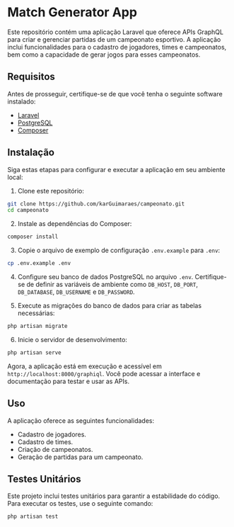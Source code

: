 # Match Generator App

Este repositório contém uma aplicação Laravel que oferece APIs GraphQL para criar e gerenciar partidas de um campeonato esportivo. A aplicação inclui funcionalidades para o cadastro de jogadores, times e campeonatos, bem como a capacidade de gerar jogos para esses campeonatos.

## Requisitos

Antes de prosseguir, certifique-se de que você tenha o seguinte software instalado:

- [Laravel](https://laravel.com/docs/installation)
- [PostgreSQL](https://www.postgresql.org/download/)
- [Composer](https://getcomposer.org/)

## Instalação

Siga estas etapas para configurar e executar a aplicação em seu ambiente local:

1. Clone este repositório:

```bash
git clone https://github.com/karGuimaraes/campeonato.git
cd campeonato
```

2. Instale as dependências do Composer:

```bash
composer install
```

3. Copie o arquivo de exemplo de configuração `.env.example` para `.env`:

```bash
cp .env.example .env
```

4. Configure seu banco de dados PostgreSQL no arquivo `.env`. Certifique-se de definir as variáveis de ambiente como `DB_HOST`, `DB_PORT`, `DB_DATABASE`, `DB_USERNAME` e `DB_PASSWORD`.

5. Execute as migrações do banco de dados para criar as tabelas necessárias:

```bash
php artisan migrate
```

6. Inicie o servidor de desenvolvimento:

```bash
php artisan serve
```

Agora, a aplicação está em execução e acessível em `http://localhost:8000/graphiql`. Você pode acessar a interface e documentação para testar e usar as APIs.

## Uso

A aplicação oferece as seguintes funcionalidades:

- Cadastro de jogadores.
- Cadastro de times.
- Criação de campeonatos.
- Geração de partidas para um campeonato.

## Testes Unitários

Este projeto inclui testes unitários para garantir a estabilidade do código. Para executar os testes, use o seguinte comando:

```bash
php artisan test
```
